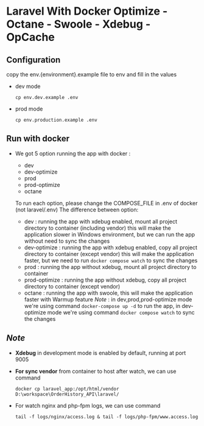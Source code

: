 Laravel With Docker Optimize - Octane - Swoole - Xdebug - OpCache
===============

Configuration
-------------
copy the env.{environment}.example file to env and fill in the values

- dev mode

    ```cp env.dev.example .env ```

- prod mode

    ```cp env.production.example .env ```

Run with docker 
---------------

- We got 5 option running the app with docker :
  - dev
  - dev-optimize
  - prod
  - prod-optimize
  - octane
  
  To run each option, please change the COMPOSE_FILE in .env of docker (not laravel/.env)
  The difference between option:
  - dev : running the app with xdebug enabled, mount all project directory to container (including vendor) this will
    make the application slower in Windows environment, but we can run the app without need to sync the changes
  - dev-optimize : running the app with xdebug enabled, copy all project directory to container (except vendor) this
    will make the application faster, but we need to run ```docker compose watch``` to sync the changes
  - prod : running the app without xdebug, mount all project directory to container
  - prod-optimize : running the app without xdebug, copy all project directory to container (except vendor)
  - octane : running the app with swoole, this will make the application faster with Warmup feature
_Note_ : in dev,prod,prod-optimize mode we're using command ```docker-compose up -d``` to run the app, in dev-optimize mode we're using command ```docker compose watch``` to sync the changes

**_Note_** 
-----------
- **Xdebug** in development mode is enabled by default, running at port 9005
- **For sync vendor** from container to host after watch, we can use command 
  
  ```docker cp laravel_app:/opt/html/vendor D:\workspace\OrderHistory_API\laravel/```
- For watch nginx and php-fpm logs, we can use command 
  
  ```tail -f logs/nginx/access.log & tail -f logs/php-fpm/www.access.log```
